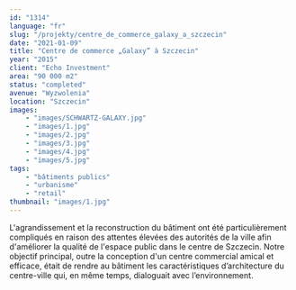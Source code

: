 ```yaml
---
id: "1314"
language: "fr"
slug: "/projekty/centre_de_commerce_galaxy_a_szczecin"
date: "2021-01-09"
title: "Centre de commerce „Galaxy” à Szczecin"
year: "2015"
client: "Echo Investment"
area: "90 000 m2"
status: "completed"
avenue: "Wyzwolenia"
location: "Szczecin"
images: 
    - "images/SCHWARTZ-GALAXY.jpg"
    - "images/1.jpg"
    - "images/2.jpg"
    - "images/3.jpg"
    - "images/4.jpg"    
    - "images/5.jpg"    
tags: 
    - "bâtiments publics"
    - "urbanisme"
    - "retail"
thumbnail: "images/1.jpg"
---
```

L'agrandissement et la reconstruction du bâtiment ont été particulièrement compliqués en raison des attentes élevées des autorités de la ville afin d'améliorer la qualité de l'espace public dans le centre de Szczecin. Notre objectif principal, outre la conception d'un centre commercial amical et efficace, était de rendre au bâtiment les caractéristiques d’architecture du centre-ville qui, en même temps, dialoguait avec l’environnement.


